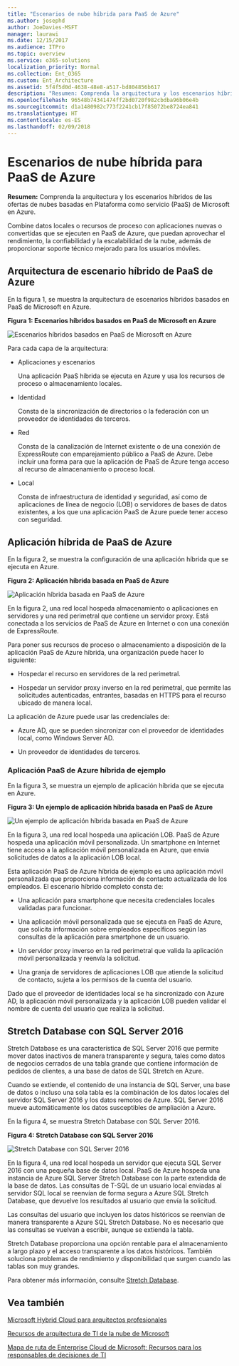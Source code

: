 ```yaml
---
title: "Escenarios de nube híbrida para PaaS de Azure"
ms.author: josephd
author: JoeDavies-MSFT
manager: laurawi
ms.date: 12/15/2017
ms.audience: ITPro
ms.topic: overview
ms.service: o365-solutions
localization_priority: Normal
ms.collection: Ent_O365
ms.custom: Ent_Architecture
ms.assetid: 5f4f5d0d-4638-48e8-a517-bd804856b617
description: "Resumen: Comprenda la arquitectura y los escenarios híbridos de las ofertas de nubes basadas en Plataforma como servicio (PaaS) de Microsoft en Azure."
ms.openlocfilehash: 96548b74341474ff2bd0720f982cbdba96b06e4b
ms.sourcegitcommit: d1a1480982c773f2241cb17f85072be8724ea841
ms.translationtype: HT
ms.contentlocale: es-ES
ms.lasthandoff: 02/09/2018
---
```

# <a name="hybrid-cloud-scenarios-for-azure-paas"></a>Escenarios de nube híbrida para PaaS de Azure

 **Resumen:** Comprenda la arquitectura y los escenarios híbridos de las ofertas de nubes basadas en Plataforma como servicio (PaaS) de Microsoft en Azure.
  
Combine datos locales o recursos de proceso con aplicaciones nuevas o convertidas que se ejecuten en PaaS de Azure, que puedan aprovechar el rendimiento, la confiabilidad y la escalabilidad de la nube, además de proporcionar soporte técnico mejorado para los usuarios móviles. 
  
## <a name="azure-paas-hybrid-scenario-architecture"></a>Arquitectura de escenario híbrido de PaaS de Azure

En la figura 1, se muestra la arquitectura de escenarios híbridos basados en PaaS de Microsoft en Azure.
  
**Figura 1: Escenarios híbridos basados en PaaS de Microsoft en Azure**

![Escenarios híbridos basados en PaaS de Microsoft en Azure](images/Hybrid_Poster/Hybrid_Cloud_Stack_PaaS.png)
  
Para cada capa de la arquitectura:
  
- Aplicaciones y escenarios
    
    Una aplicación PaaS híbrida se ejecuta en Azure y usa los recursos de proceso o almacenamiento locales.
    
- Identidad
    
    Consta de la sincronización de directorios o la federación con un proveedor de identidades de terceros.
    
- Red
    
    Consta de la canalización de Internet existente o de una conexión de ExpressRoute con emparejamiento público a PaaS de Azure. Debe incluir una forma para que la aplicación de PaaS de Azure tenga acceso al recurso de almacenamiento o proceso local.
    
- Local
    
    Consta de infraestructura de identidad y seguridad, así como de aplicaciones de línea de negocio (LOB) o servidores de bases de datos existentes, a los que una aplicación PaaS de Azure puede tener acceso con seguridad.
    
## <a name="azure-paas-hybrid-application"></a>Aplicación híbrida de PaaS de Azure

En la figura 2, se muestra la configuración de una aplicación híbrida que se ejecuta en Azure.
  
**Figura 2: Aplicación híbrida basada en PaaS de Azure**

![Aplicación híbrida basada en PaaS de Azure](images/Hybrid_Poster/Hybrid_Cloud_Stack_PaaS_Apps.png)
  
En la figura 2, una red local hospeda almacenamiento o aplicaciones en servidores y una red perimetral que contiene un servidor proxy. Está conectada a los servicios de PaaS de Azure en Internet o con una conexión de ExpressRoute.
  
Para poner sus recursos de proceso o almacenamiento a disposición de la aplicación PaaS de Azure híbrida, una organización puede hacer lo siguiente:
  
- Hospedar el recurso en servidores de la red perimetral.
    
- Hospedar un servidor proxy inverso en la red perimetral, que permite las solicitudes autenticadas, entrantes, basadas en HTTPS para el recurso ubicado de manera local.
    
La aplicación de Azure puede usar las credenciales de:
  
- Azure AD, que se pueden sincronizar con el proveedor de identidades local, como Windows Server AD.
    
- Un proveedor de identidades de terceros.
    
### <a name="example-azure-paas-hybrid-application"></a>Aplicación PaaS de Azure híbrida de ejemplo

En la figura 3, se muestra un ejemplo de aplicación híbrida que se ejecuta en Azure.
  
**Figura 3: Un ejemplo de aplicación híbrida basada en PaaS de Azure**

![Un ejemplo de aplicación híbrida basada en PaaS de Azure](images/Hybrid_Poster/Hybrid_Cloud_Stack_PaaS_Apps_Ex.png)
  
En la figura 3, una red local hospeda una aplicación LOB. PaaS de Azure hospeda una aplicación móvil personalizada. Un smartphone en Internet tiene acceso a la aplicación móvil personalizada en Azure, que envía solicitudes de datos a la aplicación LOB local.
  
Esta aplicación PaaS de Azure híbrida de ejemplo es una aplicación móvil personalizada que proporciona información de contacto actualizada de los empleados. El escenario híbrido completo consta de:
  
- Una aplicación para smartphone que necesita credenciales locales validadas para funcionar.
    
- Una aplicación móvil personalizada que se ejecuta en PaaS de Azure, que solicita información sobre empleados específicos según las consultas de la aplicación para smartphone de un usuario.
    
- Un servidor proxy inverso en la red perimetral que valida la aplicación móvil personalizada y reenvía la solicitud.
    
- Una granja de servidores de aplicaciones LOB que atiende la solicitud de contacto, sujeta a los permisos de la cuenta del usuario.
    
Dado que el proveedor de identidades local se ha sincronizado con Azure AD, la aplicación móvil personalizada y la aplicación LOB pueden validar el nombre de cuenta del usuario que realiza la solicitud.
  
## <a name="stretch-database-with-sql-server-2016"></a>Stretch Database con SQL Server 2016

Stretch Database es una característica de SQL Server 2016 que permite mover datos inactivos de manera transparente y segura, tales como datos de negocios cerrados de una tabla grande que contiene información de pedidos de clientes, a una base de datos de SQL Stretch en Azure.
  
Cuando se extiende, el contenido de una instancia de SQL Server, una base de datos o incluso una sola tabla es la combinación de los datos locales del servidor SQL Server 2016 y los datos remotos de Azure. SQL Server 2016 mueve automáticamente los datos susceptibles de ampliación a Azure.
  
En la figura 4, se muestra Stretch Database con SQL Server 2016.
  
**Figura 4: Stretch Database con SQL Server 2016**

![Stretch Database con SQL Server 2016](images/Hybrid_Poster/Hybrid_Cloud_Stack_PaaS_Apps_SQL.png)
  
En la figura 4, una red local hospeda un servidor que ejecuta SQL Server 2016 con una pequeña base de datos local. PaaS de Azure hospeda una instancia de Azure SQL Server Stretch Database con la parte extendida de la base de datos. Las consultas de T-SQL de un usuario local enviadas al servidor SQL local se reenvían de forma segura a Azure SQL Stretch Database, que devuelve los resultados al usuario que envía la solicitud.
  
 Las consultas del usuario que incluyen los datos históricos se reenvían de manera transparente a Azure SQL Stretch Database. No es necesario que las consultas se vuelvan a escribir, aunque se extienda la tabla.
  
Stretch Database proporciona una opción rentable para el almacenamiento a largo plazo y el acceso transparente a los datos históricos. También soluciona problemas de rendimiento y disponibilidad que surgen cuando las tablas son muy grandes.
  
Para obtener más información, consulte [Stretch Database](https://msdn.microsoft.com/library/dn935011.aspx).
  
## <a name="see-also"></a>Vea también

[Microsoft Hybrid Cloud para arquitectos profesionales](microsoft-hybrid-cloud-for-enterprise-architects.md)
  
[Recursos de arquitectura de TI de la nube de Microsoft](microsoft-cloud-it-architecture-resources.md)

[Mapa de ruta de Enterprise Cloud de Microsoft: Recursos para los responsables de decisiones de TI](https://sway.com/FJ2xsyWtkJc2taRD)



